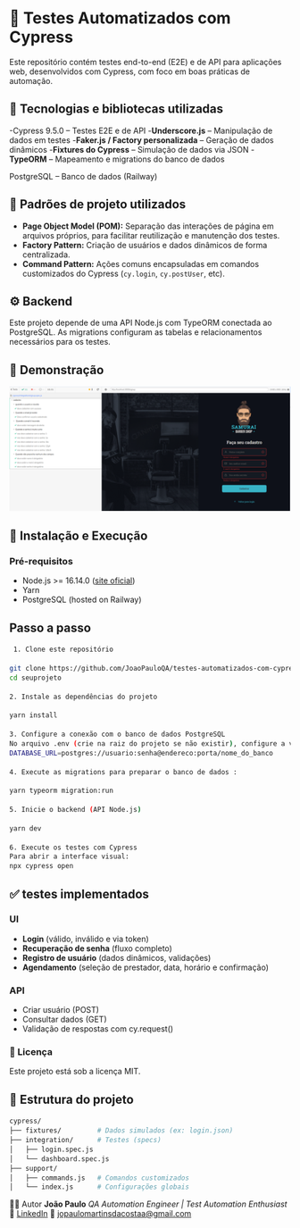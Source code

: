 # 🧪 Testes Automatizados com Cypress

Este repositório contém testes end-to-end (E2E) e de API para aplicações web, desenvolvidos com Cypress, com foco em boas práticas de automação.

## 🚀 Tecnologias e bibliotecas utilizadas
-Cypress 9.5.0 – Testes E2E e de API
-**Underscore.js** – Manipulação de dados em testes
-**Faker.js / Factory personalizada** – Geração de dados dinâmicos
-**Fixtures do Cypress** – Simulação de dados via JSON
-**TypeORM** – Mapeamento e migrations do banco de dados

PostgreSQL – Banco de dados (Railway)
## 🧱 Padrões de projeto utilizados

- **Page Object Model (POM):** Separação das interações de página em arquivos próprios, para facilitar reutilização e manutenção dos testes.
- **Factory Pattern:** Criação de usuários e dados dinâmicos de forma centralizada.
- **Command Pattern:** Ações comuns encapsuladas em comandos customizados do Cypress (`cy.login`, `cy.postUser`, etc).


## ⚙️ Backend

Este projeto depende de uma API Node.js com TypeORM conectada ao PostgreSQL.
As migrations configuram as tabelas e relacionamentos necessários para os testes. 

## 📸 Demonstração 

![teste rodando no cypress](assets/cypress.png)

## 🔧 Instalação e Execução

### Pré-requisitos

- Node.js >= 16.14.0 ([site oficial](https://nodejs.org/))  
- Yarn  
- PostgreSQL (hosted on Railway)  

## Passo a passo
```bash
 1. Clone este repositório 

git clone https://github.com/JoaoPauloQA/testes-automatizados-com-cypress
cd seuprojeto  

2. Instale as dependências do projeto

yarn install 

3. Configure a conexão com o banco de dados PostgreSQL
No arquivo .env (crie na raiz do projeto se não existir), configure a variável DATABASE_URL com a URL de conexão do seu banco PostgreSQL no Railway, algo como:
DATABASE_URL=postgres://usuario:senha@endereco:porta/nome_do_banco

4. Execute as migrations para preparar o banco de dados :

yarn typeorm migration:run

5. Inicie o backend (API Node.js)

yarn dev 

6. Execute os testes com Cypress
Para abrir a interface visual: 
npx cypress open

```


## ✅  testes implementados

### UI
- **Login** (válido, inválido e via token)
- **Recuperação de senha** (fluxo completo)
- **Registro de usuário** (dados dinâmicos, validações)
- **Agendamento** (seleção de prestador, data, horário e confirmação)

### API
- Criar usuário (POST)
- Consultar dados (GET)
- Validação de respostas com cy.request()

### 📝 Licença
Este projeto está sob a licença MIT.

## 📁 Estrutura do projeto

```bash
cypress/
├── fixtures/         # Dados simulados (ex: login.json)
├── integration/      # Testes (specs)
│   ├── login.spec.js
│   └── dashboard.spec.js
├── support/
│   ├── commands.js   # Comandos customizados
│   └── index.js      # Configurações globais

```

👨‍💻 Autor
**João Paulo** 
*QA Automation Engineer | Test Automation Enthusiast*
🔗 [LinkedIn](https://www.linkedin.com/in/jo%C3%A3o-paulo-6a1b3a207/)
📧 jopaulomartinsdacostaa@gmail.com


